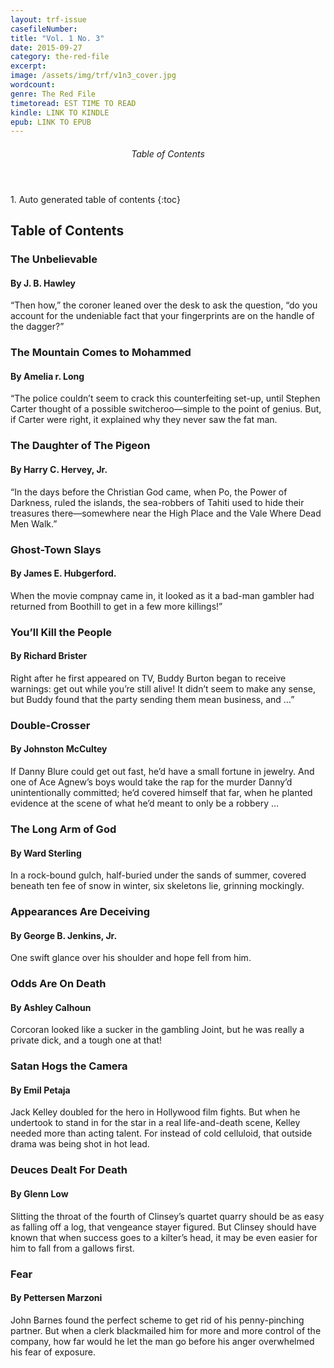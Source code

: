 ```yaml
---
layout: trf-issue
casefileNumber:
title: "Vol. 1 No. 3"
date: 2015-09-27
category: the-red-file
excerpt:
image: /assets/img/trf/v1n3_cover.jpg
wordcount:
genre: The Red File
timetoread: EST TIME TO READ
kindle: LINK TO KINDLE
epub: LINK TO EPUB
---
```


<section id="toc" class="toc hidden">
  <header>
    <h6>Table of Contents</h6>
  </header>
<div id="drawer" markdown="1">
1. Auto generated table of contents
{:toc}
</div>
</section> <!-- table-of-contents -->

## Table of Contents

### The Unbelievable

#### By J. B. Hawley

“Then how,” the coroner leaned over the desk to ask the question, “do you account for the undeniable fact that your fingerprints are on the handle of the dagger?”

### The Mountain Comes to Mohammed

#### By Amelia r. Long

“The police couldn’t seem to crack this counterfeiting set-up, until Stephen Carter thought of a possible switcheroo—simple to the point of genius. But, if Carter were right, it explained why they never saw the fat man.

### The Daughter of The Pigeon

#### By Harry C. Hervey, Jr.

“In the days before the Christian God came, when Po, the Power of Darkness, ruled the islands, the sea-robbers of Tahiti used to hide their treasures there—somewhere near the High Place and the Vale Where Dead Men Walk.”

### Ghost-Town Slays

#### By James E. Hubgerford.

When the movie compnay came in, it looked as it a bad-man gambler had returned from Boothill to get in a few more killings!”

### You’ll Kill the People

#### By Richard Brister

Right after he first appeared on TV, Buddy Burton began to receive warnings: get out while you’re still alive! It didn’t seem to make any sense, but Buddy found that the party sending them mean business, and …”

### Double-Crosser

#### By Johnston McCultey

If Danny Blure could get out fast, he’d have a small fortune in jewelry. And one of Ace Agnew’s boys would take the rap for the murder Danny’d unintentionally committed; he’d covered himself that far, when he planted evidence at the scene of what he’d meant to only be a robbery …

### The Long Arm of God

#### By Ward Sterling

In a rock-bound gulch, half-buried under the sands of summer, covered beneath ten fee of snow in winter, six skeletons lie, grinning mockingly.

### Appearances Are Deceiving

#### By George B. Jenkins, Jr.

One swift glance over his shoulder and hope fell from him.

### Odds Are On Death

#### By Ashley Calhoun

Corcoran looked like a sucker in the gambling Joint, but he was really a private dick, and a tough one at that!

### Satan Hogs the Camera

#### By Emil Petaja

Jack Kelley doubled for the hero in Hollywood film fights. But when he undertook to stand in for the star in a real life-and-death scene, Kelley needed more than acting talent. For instead of cold celluloid, that outside drama was being shot in hot lead.

### Deuces Dealt For Death

#### By Glenn Low

Slitting the throat of the fourth of Clinsey’s quartet quarry should be as easy as falling off a log, that vengeance stayer figured. But Clinsey should have known that when success goes to a kilter’s head, it may be even easier for him to fall from a gallows first.

### Fear

#### By Pettersen Marzoni

John Barnes found the perfect scheme to get rid of his penny-pinching partner. But when a clerk blackmailed him for more and more control of the company, how far would he let the man go before his anger overwhelmed his fear of exposure.